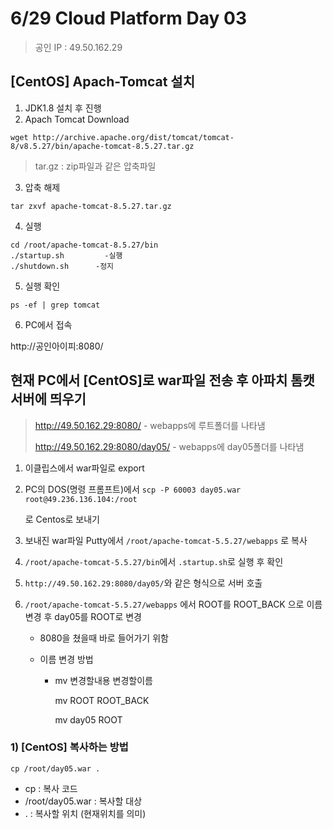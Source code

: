 # 6/29 Cloud Platform Day 03

> 공인 IP : 49.50.162.29 

## [CentOS] Apach-Tomcat 설치

1. JDK1.8 설치 후 진행
2. Apach Tomcat Download

```
wget http://archive.apache.org/dist/tomcat/tomcat-8/v8.5.27/bin/apache-tomcat-8.5.27.tar.gz
```

> tar.gz : zip파일과 같은 압축파일

3. 압축 해제

```
tar zxvf apache-tomcat-8.5.27.tar.gz
```

4. 실행

```
cd /root/apache-tomcat-8.5.27/bin
./startup.sh         -실행
./shutdown.sh      -정지
```

5. 실행 확인

`ps -ef | grep tomcat`

6. PC에서 접속

http://공인아이피:8080/

## 현재 PC에서 [CentOS]로 war파일 전송 후 아파치 톰캣 서버에 띄우기

> http://49.50.162.29:8080/ - webapps에 루트폴더를 나타냄
>
> http://49.50.162.29:8080/day05/ - webapps에 day05폴더를 나타냄

1. 이클립스에서 war파일로 export

2. PC의 DOS(명령 프롬프트)에서 `scp -P 60003 day05.war root@49.236.136.104:/root`

   로 Centos로 보내기

3. 보내진 war파일 Putty에서 `/root/apache-tomcat-5.5.27/webapps` 로 복사

4. `/root/apache-tomcat-5.5.27/bin`에서 `.startup.sh`로 실행 후 확인

5. `http://49.50.162.29:8080/day05/`와 같은 형식으로 서버 호출

6. `/root/apache-tomcat-5.5.27/webapps` 에서 ROOT를 ROOT_BACK 으로 이름 변경 후 day05를 ROOT로 변경

   - 8080을 쳤을때 바로 들어가기 위함

   - 이름 변경 방법

     - mv 변경할내용 변경할이름

       mv ROOT ROOT_BACK

       mv day05 ROOT

### 1) [CentOS] 복사하는 방법

`cp /root/day05.war .`

- cp : 복사 코드
- /root/day05.war : 복사할 대상
- . : 복사할 위치 (현재위치를 의미)

